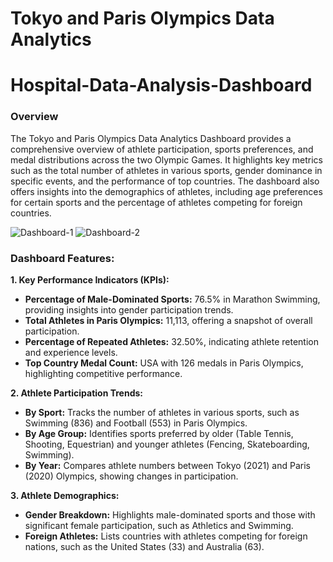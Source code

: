 # Tokyo and Paris Olympics Data Analytics
# Hospital-Data-Analysis-Dashboard
### Overview
The Tokyo and Paris Olympics Data Analytics Dashboard provides a comprehensive overview of athlete participation, sports preferences, and medal distributions across the two Olympic Games. It highlights key metrics such as the total number of athletes in various sports, gender dominance in specific events, and the performance of top countries. The dashboard also offers insights into the demographics of athletes, including age preferences for certain sports and the percentage of athletes competing for foreign countries.


![Dashboard-1](https://github.com/user-attachments/assets/152a3611-7d3b-415e-9f86-30d6e7820d69)
![Dashboard-2](https://github.com/user-attachments/assets/9fa0be27-30e7-4465-aa10-e448baef86cf)



### Dashboard Features:
**1. Key Performance Indicators (KPIs):**
- **Percentage of Male-Dominated Sports:** 76.5% in Marathon Swimming, providing insights into gender participation trends.
- **Total Athletes in Paris Olympics:** 11,113, offering a snapshot of overall participation.
- **Percentage of Repeated Athletes:** 32.50%, indicating athlete retention and experience levels.
- **Top Country Medal Count:** USA with 126 medals in Paris Olympics, highlighting competitive performance.

**2. Athlete Participation Trends:**
 - **By Sport:** Tracks the number of athletes in various sports, such as Swimming (836) and Football (553) in Paris Olympics.
 - **By Age Group:** Identifies sports preferred by older (Table Tennis, Shooting, Equestrian) and younger athletes (Fencing, Skateboarding, Swimming).
 - **By Year:** Compares athlete numbers between Tokyo (2021) and Paris (2020) Olympics, showing changes in participation.

**3. Athlete Demographics:**
- **Gender Breakdown:** Highlights male-dominated sports and those with significant female participation, such as Athletics and Swimming.
- **Foreign Athletes:** Lists countries with athletes competing for foreign nations, such as the United States (33) and Australia (63).
